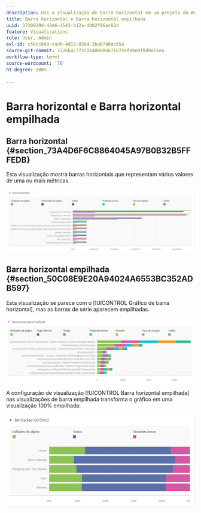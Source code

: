 ```yaml
---
description: Use a visualização de barra horizontal em um projeto do Workspace.
title: Barra horizontal e Barra horizontal empilhada
uuid: 3730929d-42e6-4543-b12a-d002f86ac82d
feature: Visualizations
role: User, Admin
exl-id: c50cc849-ca9b-4d13-85b4-2bab740ac65a
source-git-commit: 7226b4c77371b486006671d72efa9e0f0d9eb1ea
workflow-type: tm+mt
source-wordcount: '70'
ht-degree: 100%

---
```


# Barra horizontal e Barra horizontal empilhada

## Barra horizontal {#section_73A4D6F6C8864045A97B0B32B5FFFEDB}

Esta visualização mostra barras horizontais que representam vários valores de uma ou mais métricas.

![](assets/horizontal_bar.png)

## Barra horizontal empilhada {#section_50C08E9E20A94024A6553BC352ADB597}

Esta visualização se parece com o [!UICONTROL Gráfico de barra horizontal], mas as barras de série aparecem empilhadas.

![](assets/horizontal-bar-stacked.png)

A configuração de visualização [!UICONTROL Barra horizontal empilhada] nas visualizações de barra empilhada transforma o gráfico em uma visualização 100% empilhada:

![](assets/horizstacked100.png)
